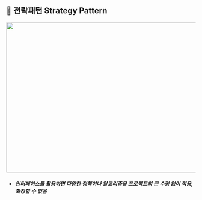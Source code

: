 ## :pushpin: 전략패턴 Strategy Pattern


<img src="https://user-images.githubusercontent.com/74708028/110081950-07a73400-7dd0-11eb-94f1-ff8d722b1bba.jpg" width="550" height="400"/>


* ##### 인터페이스를 활용하면 다양한 정책이나 알고리즘을 프로젝트의 큰 수정 없이 적용, 확장할 수 없음
